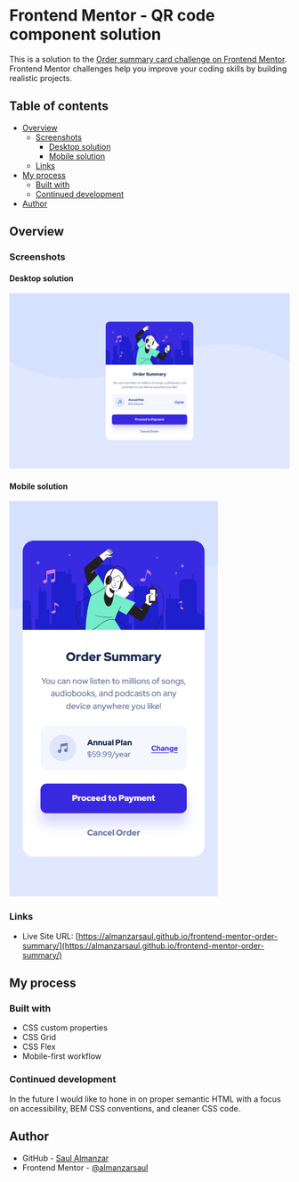 # Frontend Mentor - QR code component solution

This is a solution to the [Order summary card challenge on Frontend Mentor](https://www.frontendmentor.io/challenges/order-summary-component-QlPmajDUj). Frontend Mentor challenges help you improve your coding skills by building realistic projects.

## Table of contents

- [Overview](#overview)
  - [Screenshots](#screenshots)
    - [Desktop solution](#desktop-solution)
    - [Mobile solution](#mobile-solution)
  - [Links](#links)
- [My process](#my-process)
  - [Built with](#built-with)
  - [Continued development](#continued-development)
- [Author](#author)

## Overview

### Screenshots

#### Desktop solution

![My desktop solution.](./solutions/desktop-solution.png)

#### Mobile solution

![My mobile solution.](./solutions/mobile-solution.png)

### Links

- Live Site URL: [https://almanzarsaul.github.io/frontend-mentor-order-summary/](https://almanzarsaul.github.io/frontend-mentor-order-summary/)

## My process

### Built with

- CSS custom properties
- CSS Grid
- CSS Flex
- Mobile-first workflow

### Continued development

In the future I would like to hone in on proper semantic HTML with a focus on accessibility, BEM CSS conventions, and cleaner CSS code.

## Author

- GitHub - [Saul Almanzar](https://github.com/almanzarsaul)
- Frontend Mentor - [@almanzarsaul](https://www.frontendmentor.io/profile/almanzarsaul)

